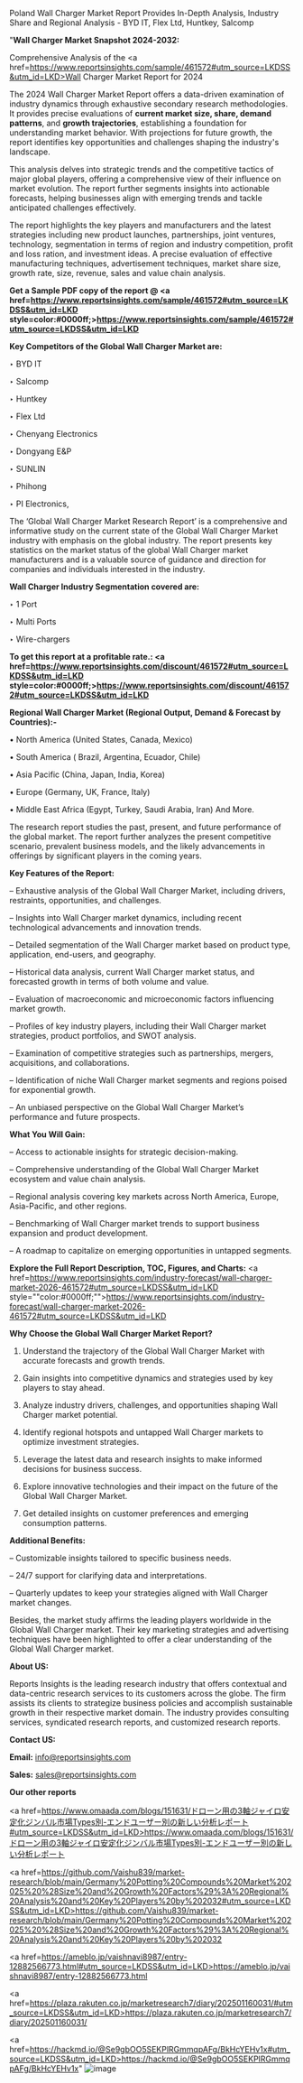 Poland Wall Charger Market Report Provides In-Depth Analysis, Industry Share and Regional Analysis - BYD IT, Flex Ltd, Huntkey, Salcomp

"<strong>Wall Charger Market Snapshot 2024-2032:</strong>

Comprehensive Analysis of the <a href=https://www.reportsinsights.com/sample/461572#utm_source=LKDSS&utm_id=LKD>Wall Charger Market</a> Report for 2024

The 2024 Wall Charger Market Report offers a data-driven examination of industry dynamics through exhaustive secondary research methodologies. It provides precise evaluations of <strong>current market size, share, demand patterns</strong>, and <strong>growth trajectories</strong>, establishing a foundation for understanding market behavior. With projections for future growth, the report identifies key opportunities and challenges shaping the industry's landscape.

This analysis delves into strategic trends and the competitive tactics of major global players, offering a comprehensive view of their influence on market evolution. The report further segments insights into actionable forecasts, helping businesses align with emerging trends and tackle anticipated challenges effectively.

The report highlights the key players and manufacturers and the latest strategies including new product launches, partnerships, joint ventures, technology, segmentation in terms of region and industry competition, profit and loss ration, and investment ideas. A precise evaluation of effective manufacturing techniques, advertisement techniques, market share size, growth rate, size, revenue, sales and value chain analysis.

<strong>Get a Sample PDF copy of the report @ <a href=https://www.reportsinsights.com/sample/461572#utm_source=LKDSS&utm_id=LKD style=color:#0000ff;>https://www.reportsinsights.com/sample/461572#utm_source=LKDSS&utm_id=LKD</a></strong>

<strong>Key Competitors of the Global Wall Charger Market are:</strong>

‣ BYD IT

‣ Salcomp

‣ Huntkey

‣ Flex Ltd

‣ Chenyang Electronics

‣ Dongyang E&P

‣ SUNLIN

‣ Phihong

‣ PI Electronics,

The ‘Global Wall Charger Market Research Report’ is a comprehensive and informative study on the current state of the Global Wall Charger Market industry with emphasis on the global industry. The report presents key statistics on the market status of the global Wall Charger market manufacturers and is a valuable source of guidance and direction for companies and individuals interested in the industry.

<strong>Wall Charger Industry Segmentation covered are:</strong>

‣ 1 Port

‣ Multi Ports

‣ Wire-chargers

<strong>To get this report at a profitable rate.: <a href=https://www.reportsinsights.com/discount/461572#utm_source=LKDSS&utm_id=LKD style=color:#0000ff;>https://www.reportsinsights.com/discount/461572#utm_source=LKDSS&utm_id=LKD</a></strong>

<strong>Regional Wall Charger Market (Regional Output, Demand &amp; Forecast by Countries):-</strong>

• North America (United States, Canada, Mexico)

• South America ( Brazil, Argentina, Ecuador, Chile)

• Asia Pacific (China, Japan, India, Korea)

• Europe (Germany, UK, France, Italy)

• Middle East Africa (Egypt, Turkey, Saudi Arabia, Iran) And More.

The research report studies the past, present, and future performance of the global market. The report further analyzes the present competitive scenario, prevalent business models, and the likely advancements in offerings by significant players in the coming years.

<strong>Key Features of the Report:</strong>

– Exhaustive analysis of the Global Wall Charger Market, including drivers, restraints, opportunities, and challenges.

– Insights into Wall Charger market dynamics, including recent technological advancements and innovation trends.

– Detailed segmentation of the Wall Charger market based on product type, application, end-users, and geography.

– Historical data analysis, current Wall Charger market status, and forecasted growth in terms of both volume and value.

– Evaluation of macroeconomic and microeconomic factors influencing market growth.

– Profiles of key industry players, including their Wall Charger market strategies, product portfolios, and SWOT analysis.

– Examination of competitive strategies such as partnerships, mergers, acquisitions, and collaborations.

– Identification of niche Wall Charger market segments and regions poised for exponential growth.

– An unbiased perspective on the Global Wall Charger Market’s performance and future prospects.

<strong>What You Will Gain:</strong>

– Access to actionable insights for strategic decision-making.

– Comprehensive understanding of the Global Wall Charger Market ecosystem and value chain analysis.

– Regional analysis covering key markets across North America, Europe, Asia-Pacific, and other regions.

– Benchmarking of Wall Charger market trends to support business expansion and product development.

– A roadmap to capitalize on emerging opportunities in untapped segments.

<strong>Explore the Full Report Description, TOC, Figures, and Charts:</strong>
<a href=https://www.reportsinsights.com/industry-forecast/wall-charger-market-2026-461572#utm_source=LKDSS&utm_id=LKD style=""color:#0000ff;"">https://www.reportsinsights.com/industry-forecast/wall-charger-market-2026-461572#utm_source=LKDSS&utm_id=LKD</a>

<strong>Why Choose the Global Wall Charger Market Report?</strong>

1. Understand the trajectory of the Global Wall Charger Market with accurate forecasts and growth trends.

2. Gain insights into competitive dynamics and strategies used by key players to stay ahead.

3. Analyze industry drivers, challenges, and opportunities shaping Wall Charger market potential.

4. Identify regional hotspots and untapped Wall Charger markets to optimize investment strategies.

5. Leverage the latest data and research insights to make informed decisions for business success.

6. Explore innovative technologies and their impact on the future of the Global Wall Charger Market.

7. Get detailed insights on customer preferences and emerging consumption patterns.

<strong>Additional Benefits:</strong>

– Customizable insights tailored to specific business needs.

– 24/7 support for clarifying data and interpretations.

– Quarterly updates to keep your strategies aligned with Wall Charger market changes.

Besides, the market study affirms the leading players worldwide in the Global Wall Charger market. Their key marketing strategies and advertising techniques have been highlighted to offer a clear understanding of the Global Wall Charger market.

<strong><strong>About US</strong>:</strong>

Reports Insights is the leading research industry that offers contextual and data-centric research services to its customers across the globe. The firm assists its clients to strategize business policies and accomplish sustainable growth in their respective market domain. The industry provides consulting services, syndicated research reports, and customized research reports.

<strong>Contact US:</strong>

<p class=><b>Email:</b> <a href=mailto:info@reportsinsights.com>info@reportsinsights.com</a></p>
<p class=><b>Sales:</b> <a href=mailto:sales@reportsinsights.com>sales@reportsinsights.com</a></p>

<strong>Our other reports</strong>

<a href=https://www.omaada.com/blogs/151631/ドローン用の3軸ジャイロ安定化ジンバル市場Types別-エンドユーザー別の新しい分析レポート#utm_source=LKDSS&utm_id=LKD>https://www.omaada.com/blogs/151631/ドローン用の3軸ジャイロ安定化ジンバル市場Types別-エンドユーザー別の新しい分析レポート</a>

<a href=https://github.com/Vaishu839/market-research/blob/main/Germany%20Potting%20Compounds%20Market%202025%20%28Size%20and%20Growth%20Factors%29%3A%20Regional%20Analysis%20and%20Key%20Players%20by%202032#utm_source=LKDSS&utm_id=LKD>https://github.com/Vaishu839/market-research/blob/main/Germany%20Potting%20Compounds%20Market%202025%20%28Size%20and%20Growth%20Factors%29%3A%20Regional%20Analysis%20and%20Key%20Players%20by%202032</a>

<a href=https://ameblo.jp/vaishnavi8987/entry-12882566773.html#utm_source=LKDSS&utm_id=LKD>https://ameblo.jp/vaishnavi8987/entry-12882566773.html</a>

<a href=https://plaza.rakuten.co.jp/marketresearch7/diary/202501160031/#utm_source=LKDSS&utm_id=LKD>https://plaza.rakuten.co.jp/marketresearch7/diary/202501160031/</a>

<a href=https://hackmd.io/@Se9gbOO5SEKPlRGmmqpAFg/BkHcYEHv1x#utm_source=LKDSS&utm_id=LKD>https://hackmd.io/@Se9gbOO5SEKPlRGmmqpAFg/BkHcYEHv1x</a>"
![image](https://github.com/user-attachments/assets/a8ea7720-251e-466f-93ac-46b3b6075bc6)
